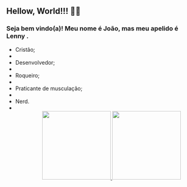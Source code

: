 ## Hellow, World!!! 👋🚀

### Seja bem vindo(a)! Meu nome é João, mas meu apelido é Lenny .

<ul>
  <li>Cristão;<li/>
  <li>Desenvolvedor;<li/>
  <li>Roqueiro;<li/>
  <li>Praticante de musculação;<li/>
  <li>Nerd.<li/>
<ul/>

<div align="center">
  <a href="https://github.com/JVLENNY10">
  <img height="180em" src="https://github-readme-stats.vercel.app/api?username=JVLENNY10&show_icons=true&theme=dracula&include_all_commits=true&count_private=true"/>
  <img height="180em" src="https://github-readme-stats.vercel.app/api/top-langs/?username=JVLENNY10&layout=compact&langs_count=7&theme=dracula"/>
</div>

